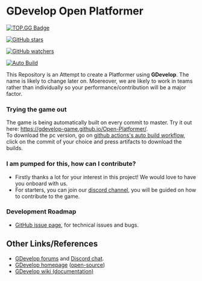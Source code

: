 # GDevelop Open Platformer
[![TOP.GG Badge](https://discord.com/api/guilds/723151718283477042/widget.png?style=shield)](https://discord.gg/PVET9HJ) 


[![GitHub stars](https://img.shields.io/github/stars/GDevelop-game/Open-Platformer.svg?style=social&label=Stars)](https://github.com/Gdevelop-game/Open-Platformer/stargazers) 

[![GitHub watchers](https://img.shields.io/github/watchers/GDevelop-game/Open-Platformer.svg?style=social&label=watch)](https://github.com/Gdevelop-game/Open-Platformer/watchers)

[![Auto Build](https://github.com/Gdevelop-game/GDevelop-Open-Game/workflows/Auto%20Build/badge.svg)  ](https://gdevelop-game.github.io/Open-Platformer)

This Repository is an Attempt to create a Platformer using **GDevelop**. The name is likely to change later on. Moereover,
we are likely to work in teams rather than individually so your performance/contribution will be a major factor.

### Trying the game out

The game is being automatically built on every commit to master. Try it out here: https://gdevelop-game.github.io/Open-Platformer/.  
To download the pc version, go on [github actions's auto build workflow](https://github.com/Gdevelop-game/Open-Platformer/actions?query=workflow%3A%22Auto+Build%22), click on the commit of your choice and press artifacts to download the builds.

### I am pumped for this, how can I contribute?

* Firstly thanks a lot for your interest in this project! We would love to have you onboard with us.
* For starters, you can join our [discord channel](https://discord.gg/PVET9HJ), you will be guided on how to contribute to the game.

### Development Roadmap

* [GitHub issue page](https://github.com/Gdevelop-game/Open-Platformer/issues), for technical issues and bugs.

## Other Links/References

* [GDevelop forums](https://forum.gdevelop-app.com) and [Discord chat](https://discord.gg/rjdYHvj).
* [GDevelop homepage](https://gdevelop-app.com) ([open-source](https://github.com/4ian/GDevelop-website))
* [GDevelop wiki (documentation)](http://wiki.compilgames.net/doku.php/gdevelop5/start)
